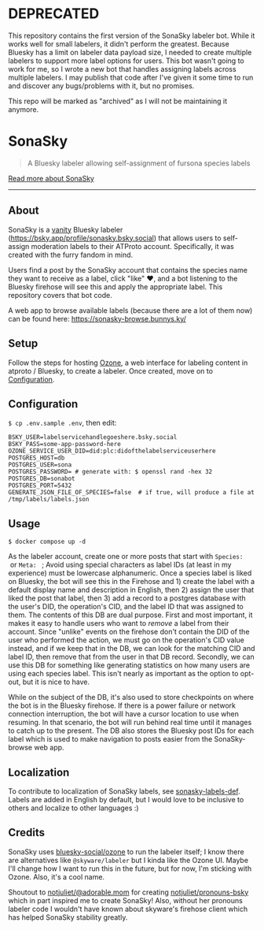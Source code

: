 # DEPRECATED

This repository contains the first version of the SonaSky labeler bot. While it works well for small labelers, it didn't perform the greatest. Because Bluesky has a limit on labeler data payload size, I needed to create multiple labelers to support more label options for users. This bot wasn't going to work for me, so I wrote a new bot that handles assigning labels across multiple labelers. I may publish that code after I've given it some time to run and discover any bugs/problems with it, but no promises.

This repo will be marked as "archived" as I will not be maintaining it anymore.

# SonaSky

> A Bluesky labeler allowing self-assignment of fursona species labels

[Read more about SonaSky](https://astrabun.com/projects/sonasky/)

---

## About

SonaSky is a [vanity](https://en.wikipedia.org/wiki/Vanity_plate) Bluesky labeler (https://bsky.app/profile/sonasky.bsky.social) that allows users to self-assign moderation labels to their ATProto account. Specifically, it was created with the furry fandom in mind. 

Users find a post by the SonaSky account that contains the species name they want to receive as a label, click "like" ❤️, and a bot listening to the Bluesky firehose will see this and apply the appropriate label. This repository covers that bot code.

A web app to browse available labels (because there are a lot of them now) can be found here: https://sonasky-browse.bunnys.ky/

## Setup

Follow the steps for hosting [Ozone](https://github.com/bluesky-social/ozone/blob/main/HOSTING.md), a web interface for labeling content in atproto / Bluesky, to create a labeler. Once created, move on to [Configuration](#configuration).

## Configuration

`$ cp .env.sample .env`, then edit:

```
BSKY_USER=labelservicehandlegoeshere.bsky.social
BSKY_PASS=some-app-password-here
OZONE_SERVICE_USER_DID=did:plc:didofthelabelserviceuserhere
POSTGRES_HOST=db
POSTGRES_USER=sona
POSTGRES_PASSWORD= # generate with: $ openssl rand -hex 32
POSTGRES_DB=sonabot
POSTGRES_PORT=5432
GENERATE_JSON_FILE_OF_SPECIES=false  # if true, will produce a file at /tmp/labels/labels.json
```

## Usage

```
$ docker compose up -d
```

As the labeler account, create one or more posts that start with `Species: ` &nbsp;or `Meta: `&nbsp;; Avoid using special characters as label IDs (at least in my experience) must be lowercase alphanumeric. Once a species label is liked on Bluesky, the bot will see this in the Firehose and 1) create the label with a default display name and description in English, then 2) assign the user that liked the post that label, then 3) add a record to a postgres database with the user's DID, the operation's CID, and the label ID that was assigned to them. The contents of this DB are dual purpose. First and most important, it makes it easy to handle users who want to *remove* a label from their account. Since "unlike" events on the firehose don't contain the DID of the user who performed the action, we must go on the operation's CID value instead, and if we keep that in the DB, we can look for the matching CID and label ID, then remove that from the user in that DB record. Secondly, we can use this DB for something like generating statistics on how many users are using each species label. This isn't nearly as important as the option to opt-out, but it is nice to have.

While on the subject of the DB, it's also used to store checkpoints on where the bot is in the Bluesky firehose. If there is a power failure or network connection interruption, the bot will have a cursor location to use when resuming. In that scenario, the bot will run behind real time until it manages to catch up to the present. The DB also stores the Bluesky post IDs for each label which is used to make navigation to posts easier from the SonaSky-browse web app. 

## Localization

To contribute to localization of SonaSky labels, see [sonasky-labels-def](https://github.com/astrabun/sonasky-labels-def). Labels are added in English by default, but I would love to be inclusive to others and localize to other languages :)

## Credits

SonaSky uses [bluesky-social/ozone](https://github.com/bluesky-social/ozone) to run the labeler itself; I know there are alternatives like `@skyware/labeler` but I kinda like the Ozone UI. Maybe I'll change how I want to run this in the future, but for now, I'm sticking with Ozone. Also, it's a cool name.

Shoutout to [notjuliet/@adorable.mom](https://github.com/notjuliet) for creating [notjuliet/pronouns-bsky](https://github.com/notjuliet/pronouns-bsky) which in part inspired me to create SonaSky! Also, without her pronouns labeler code I wouldn't have known about skyware's firehose client which has helped SonaSky stability greatly.

